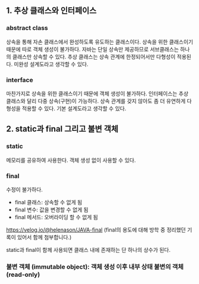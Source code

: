 ## 1. 추상 클래스와 인터페이스

### abstract class

상속을 통해 자손 클래스에서 완성하도록 유도하는 클래스이다. 상속을 위한 클래스이기 때문에 따로 객체 생성이 불가하다. 자바는 단일 상속만 제공하므로 서브클래스는 하나의 클래스만 상속할 수 있다. 추상 클래스는 상속 관계에 한정되어서만 다형성이 적용된다. 미완성 설계도라고 생각할 수 있다.

### interface

마찬가지로 상속을 위한 클래스이기 때문에 객체 생성이 불가하다. 인터페이스는 추상 클래스와 달리 다중 상속(구현)이 가능하다. 상속 관계를 갖지 않아도 좀 더 유연하게 다형성을 적용할 수 있다. 기본 설계도라고 생각할 수 있다.

## 2. static과 final 그리고 불변 객체

### static

메모리를 공유하여 사용한다. 객체 생성 없이 사용할 수 있다.

### final

수정이 불가하다.

- final 클래스: 상속할 수 없게 됨
- final 변수: 값을 변경할 수 없게 됨
- final 메서드: 오버라이딩 할 수 없게 됨

https://velog.io/@helenason/JAVA-final (final의 용도에 대해 방학 중 정리했던 기록이 있어서 함께 첨부합니다.)

static과 final이 함께 사용되면 클래스 내에 존재하는 단 하나의 상수가 된다.

### 불변 객체 (immutable object): 객체 생성 이후 내부 상태 불변의 객체 (read-only)
